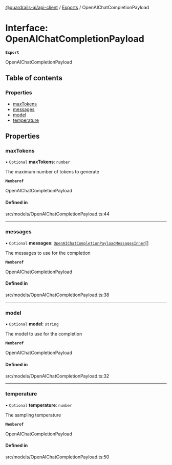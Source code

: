 [@guardrails-ai/api-client](../README.md) / [Exports](../modules.md) / OpenAIChatCompletionPayload

# Interface: OpenAIChatCompletionPayload

**`Export`**

OpenAIChatCompletionPayload

## Table of contents

### Properties

- [maxTokens](OpenAIChatCompletionPayload.md#maxtokens)
- [messages](OpenAIChatCompletionPayload.md#messages)
- [model](OpenAIChatCompletionPayload.md#model)
- [temperature](OpenAIChatCompletionPayload.md#temperature)

## Properties

### maxTokens

• `Optional` **maxTokens**: `number`

The maximum number of tokens to generate

**`Memberof`**

OpenAIChatCompletionPayload

#### Defined in

src/models/OpenAIChatCompletionPayload.ts:44

___

### messages

• `Optional` **messages**: [`OpenAIChatCompletionPayloadMessagesInner`](OpenAIChatCompletionPayloadMessagesInner.md)[]

The messages to use for the completion

**`Memberof`**

OpenAIChatCompletionPayload

#### Defined in

src/models/OpenAIChatCompletionPayload.ts:38

___

### model

• `Optional` **model**: `string`

The model to use for the completion

**`Memberof`**

OpenAIChatCompletionPayload

#### Defined in

src/models/OpenAIChatCompletionPayload.ts:32

___

### temperature

• `Optional` **temperature**: `number`

The sampling temperature

**`Memberof`**

OpenAIChatCompletionPayload

#### Defined in

src/models/OpenAIChatCompletionPayload.ts:50
